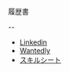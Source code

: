 
履歴書

--

* [Linkedin](https://www.linkedin.com/in/mitsuaki1229/)
* [Wantedly](https://www.wantedly.com/users/17802678)
* [スキルシート](./Documents/SkillSheet.md)
